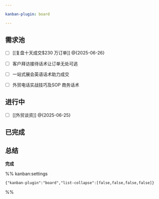 ```yaml
---

kanban-plugin: board

---
```


## 需求池

- [ ] [[复盘十天成交$230 万订单]] @{2025-06-26}
- [ ] 客户拜访接待话术让订单无处可逃
- [ ] 一站式展会英语话术助力成交
- [ ] 外贸电话实战技巧及SOP 商务话术


## 进行中

- [ ] [[外贸谈资]] @{2025-06-25}


## 已完成



## 总结

**完成**




%% kanban:settings
```
{"kanban-plugin":"board","list-collapse":[false,false,false,false]}
```
%%